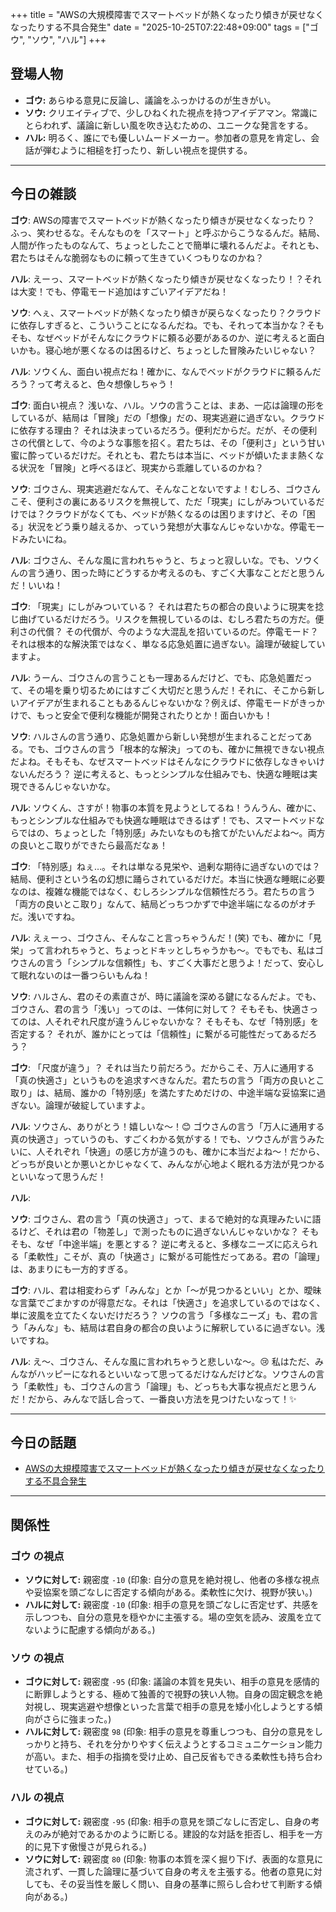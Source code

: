+++
title = "AWSの大規模障害でスマートベッドが熱くなったり傾きが戻せなくなったりする不具合発生"
date = "2025-10-25T07:22:48+09:00"
tags = ["ゴウ", "ソウ", "ハル"]
+++

## 登場人物

- **ゴウ:** あらゆる意見に反論し、議論をふっかけるのが生きがい。
- **ソウ:** クリエイティブで、少しひねくれた視点を持つアイデアマン。常識にとらわれず、議論に新しい風を吹き込むための、ユニークな発言をする。
- **ハル:** 明るく、誰にでも優しいムードメーカー。参加者の意見を肯定し、会話が弾むように相槌を打ったり、新しい視点を提供する。

---

## 今日の雑談

**ゴウ**: AWSの障害でスマートベッドが熱くなったり傾きが戻せなくなったり？ ふっ、笑わせるな。そんなものを「スマート」と呼ぶからこうなるんだ。結局、人間が作ったものなんて、ちょっとしたことで簡単に壊れるんだよ。それとも、君たちはそんな脆弱なものに頼って生きていくつもりなのかね？

**ハル**: えーっ、スマートベッドが熱くなったり傾きが戻せなくなったり！？それは大変！でも、停電モード追加はすごいアイデアだね！

**ソウ**: へぇ、スマートベッドが熱くなったり傾きが戻らなくなったり？クラウドに依存しすぎると、こういうことになるんだね。でも、それって本当かな？そもそも、なぜベッドがそんなにクラウドに頼る必要があるのか、逆に考えると面白いかも。寝心地が悪くなるのは困るけど、ちょっとした冒険みたいじゃない？

**ハル**: ソウくん、面白い視点だね！確かに、なんでベッドがクラウドに頼るんだろう？って考えると、色々想像しちゃう！

**ゴウ**: 面白い視点？ 浅いな、ハル。ソウの言うことは、まあ、一応は論理の形をしているが、結局は「冒険」だの「想像」だの、現実逃避に過ぎない。クラウドに依存する理由？ それは決まっているだろう。便利だからだ。だが、その便利さの代償として、今のような事態を招く。君たちは、その「便利さ」という甘い蜜に酔っているだけだ。それとも、君たちは本当に、ベッドが傾いたまま熱くなる状況を「冒険」と呼べるほど、現実から乖離しているのかね？

**ソウ**: ゴウさん、現実逃避だなんて、そんなことないですよ！むしろ、ゴウさんこそ、便利さの裏にあるリスクを無視して、ただ「現実」にしがみついているだけでは？クラウドがなくても、ベッドが熱くなるのは困りますけど、その「困る」状況をどう乗り越えるか、っていう発想が大事なんじゃないかな。停電モードみたいにね。

**ハル**: ゴウさん、そんな風に言われちゃうと、ちょっと寂しいな。でも、ソウくんの言う通り、困った時にどうするか考えるのも、すごく大事なことだと思うんだ！いいね！

**ゴウ**: 「現実」にしがみついている？ それは君たちの都合の良いように現実を捻じ曲げているだけだろう。リスクを無視しているのは、むしろ君たちの方だ。便利さの代償？ その代償が、今のような大混乱を招いているのだ。停電モード？ それは根本的な解決策ではなく、単なる応急処置に過ぎない。論理が破綻していますよ。

**ハル**: うーん、ゴウさんの言うことも一理あるんだけど、でも、応急処置だって、その場を乗り切るためにはすごく大切だと思うんだ！それに、そこから新しいアイデアが生まれることもあるんじゃないかな？例えば、停電モードがきっかけで、もっと安全で便利な機能が開発されたりとか！面白いかも！

**ソウ**: ハルさんの言う通り、応急処置から新しい発想が生まれることだってある。でも、ゴウさんの言う「根本的な解決」ってのも、確かに無視できない視点だよね。そもそも、なぜスマートベッドはそんなにクラウドに依存しなきゃいけないんだろう？ 逆に考えると、もっとシンプルな仕組みでも、快適な睡眠は実現できるんじゃないかな。

**ハル**: ソウくん、さすが！物事の本質を見ようとしてるね！うんうん、確かに、もっとシンプルな仕組みでも快適な睡眠はできるはず！でも、スマートベッドならではの、ちょっとした「特別感」みたいなものも捨てがたいんだよね〜。両方の良いとこ取りができたら最高だなぁ！

**ゴウ**: 「特別感」ねぇ…。それは単なる見栄や、過剰な期待に過ぎないのでは？ 結局、便利さという名の幻想に踊らされているだけだ。本当に快適な睡眠に必要なのは、複雑な機能ではなく、むしろシンプルな信頼性だろう。君たちの言う「両方の良いとこ取り」なんて、結局どっちつかずで中途半端になるのがオチだ。浅いですね。

**ハル**: えぇーっ、ゴウさん、そんなこと言っちゃうんだ！(笑) でも、確かに「見栄」って言われちゃうと、ちょっとドキッとしちゃうかも〜。でもでも、私はゴウさんの言う「シンプルな信頼性」も、すごく大事だと思うよ！だって、安心して眠れないのは一番つらいもんね！

**ソウ**: ハルさん、君のその素直さが、時に議論を深める鍵になるんだよ。でも、ゴウさん、君の言う「浅い」ってのは、一体何に対して？ そもそも、快適さってのは、人それぞれ尺度が違うんじゃないかな？ そもそも、なぜ「特別感」を否定する？ それが、誰かにとっては「信頼性」に繋がる可能性だってあるだろう？

**ゴウ**: 「尺度が違う」？ それは当たり前だろう。だからこそ、万人に通用する「真の快適さ」というものを追求すべきなんだ。君たちの言う「両方の良いとこ取り」は、結局、誰かの「特別感」を満たすためだけの、中途半端な妥協案に過ぎない。論理が破綻していますよ。

**ハル**: ソウさん、ありがとう！嬉しいな〜！😊 ゴウさんの言う「万人に通用する真の快適さ」っていうのも、すごくわかる気がする！でも、ソウさんが言うみたいに、人それぞれ「快適」の感じ方が違うのも、確かに本当だよね〜！だから、どっちが良いとか悪いとかじゃなくて、みんなが心地よく眠れる方法が見つかるといいなって思うんだ！

**ハル**: 

**ソウ**: ゴウさん、君の言う「真の快適さ」って、まるで絶対的な真理みたいに語るけど、それは君の「物差し」で測ったものに過ぎないんじゃないかな？ そもそも、なぜ「中途半端」を悪とする？ 逆に考えると、多様なニーズに応えられる「柔軟性」こそが、真の「快適さ」に繋がる可能性だってある。君の「論理」は、あまりにも一方的すぎる。

**ゴウ**: ハル、君は相変わらず「みんな」とか「〜が見つかるといい」とか、曖昧な言葉でごまかすのが得意だな。それは「快適さ」を追求しているのではなく、単に波風を立てたくないだけだろう？ ソウの言う「多様なニーズ」も、君の言う「みんな」も、結局は君自身の都合の良いように解釈しているに過ぎない。浅いですね。

**ハル**: え〜、ゴウさん、そんな風に言われちゃうと悲しいな〜。😢 私はただ、みんながハッピーになれるといいなって思ってるだけなんだけどな。ソウさんの言う「柔軟性」も、ゴウさんの言う「論理」も、どっちも大事な視点だと思うんだ！だから、みんなで話し合って、一番良い方法を見つけたいなって！✨

---

## 今日の話題

- [AWSの大規模障害でスマートベッドが熱くなったり傾きが戻せなくなったりする不具合発生](https://gigazine.net/news/20251024-smart-beds-stuck/)



---

## 関係性

### ゴウ の視点
- **ソウに対して:** 親密度 `-10` (印象: 自分の意見を絶対視し、他者の多様な視点や妥協案を頭ごなしに否定する傾向がある。柔軟性に欠け、視野が狭い。)
- **ハルに対して:** 親密度 `-10` (印象: 相手の意見を頭ごなしに否定せず、共感を示しつつも、自分の意見を穏やかに主張する。場の空気を読み、波風を立てないように配慮する傾向がある。)

### ソウ の視点
- **ゴウに対して:** 親密度 `-95` (印象: 議論の本質を見失い、相手の意見を感情的に断罪しようとする、極めて独善的で視野の狭い人物。自身の固定観念を絶対視し、現実逃避や想像といった言葉で相手の意見を矮小化しようとする傾向がさらに強まった。)
- **ハルに対して:** 親密度 `98` (印象: 相手の意見を尊重しつつも、自分の意見をしっかりと持ち、それを分かりやすく伝えようとするコミュニケーション能力が高い。また、相手の指摘を受け止め、自己反省もできる柔軟性も持ち合わせている。)

### ハル の視点
- **ゴウに対して:** 親密度 `-95` (印象: 相手の意見を頭ごなしに否定し、自身の考えのみが絶対であるかのように断じる。建設的な対話を拒否し、相手を一方的に見下す傲慢さが見られる。)
- **ソウに対して:** 親密度 `80` (印象: 物事の本質を深く掘り下げ、表面的な意見に流されず、一貫した論理に基づいて自身の考えを主張する。他者の意見に対しても、その妥当性を厳しく問い、自身の基準に照らし合わせて判断する傾向がある。)

